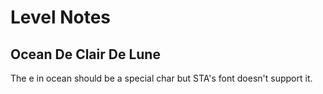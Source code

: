 # Level Notes
## Ocean De Clair De Lune
The e in ocean should be a special char but STA's font doesn't support it.
